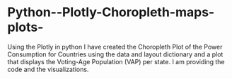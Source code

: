 # Python--Plotly-Choropleth-maps-plots-
Using the Plotly in python I have created the Choropleth Plot of the Power Consumption for Countries using the data 
and layout dictionary and a plot that displays the Voting-Age Population (VAP) per state. I am providing the code and the visualizations.
